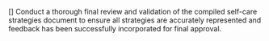 [] Conduct a thorough final review and validation of the compiled self-care strategies document to ensure all strategies are accurately represented and feedback has been successfully incorporated for final approval.